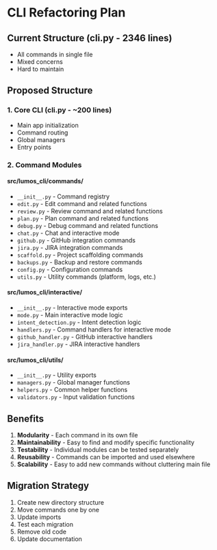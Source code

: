 # CLI Refactoring Plan

## Current Structure (cli.py - 2346 lines)
- All commands in single file
- Mixed concerns
- Hard to maintain

## Proposed Structure

### 1. Core CLI (cli.py - ~200 lines)
- Main app initialization
- Command routing
- Global managers
- Entry points

### 2. Command Modules

#### src/lumos_cli/commands/
- `__init__.py` - Command registry
- `edit.py` - Edit command and related functions
- `review.py` - Review command and related functions
- `plan.py` - Plan command and related functions
- `debug.py` - Debug command and related functions
- `chat.py` - Chat and interactive mode
- `github.py` - GitHub integration commands
- `jira.py` - JIRA integration commands
- `scaffold.py` - Project scaffolding commands
- `backups.py` - Backup and restore commands
- `config.py` - Configuration commands
- `utils.py` - Utility commands (platform, logs, etc.)

#### src/lumos_cli/interactive/
- `__init__.py` - Interactive mode exports
- `mode.py` - Main interactive mode logic
- `intent_detection.py` - Intent detection logic
- `handlers.py` - Command handlers for interactive mode
- `github_handler.py` - GitHub interactive handlers
- `jira_handler.py` - JIRA interactive handlers

#### src/lumos_cli/utils/
- `__init__.py` - Utility exports
- `managers.py` - Global manager functions
- `helpers.py` - Common helper functions
- `validators.py` - Input validation functions

## Benefits
1. **Modularity** - Each command in its own file
2. **Maintainability** - Easy to find and modify specific functionality
3. **Testability** - Individual modules can be tested separately
4. **Reusability** - Commands can be imported and used elsewhere
5. **Scalability** - Easy to add new commands without cluttering main file

## Migration Strategy
1. Create new directory structure
2. Move commands one by one
3. Update imports
4. Test each migration
5. Remove old code
6. Update documentation
